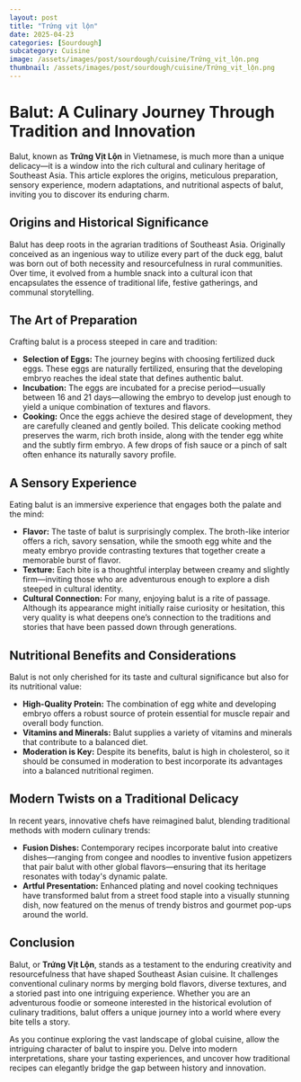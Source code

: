 ```yaml
---
layout: post
title: "Trứng vịt lộn"
date: 2025-04-23
categories: [Sourdough]
subcategory: Cuisine
image: /assets/images/post/sourdough/cuisine/Trứng_vịt_lộn.png
thumbnail: /assets/images/post/sourdough/cuisine/Trứng_vịt_lộn.png
---
```

# Balut: A Culinary Journey Through Tradition and Innovation

Balut, known as **Trứng Vịt Lộn** in Vietnamese, is much more than a unique delicacy—it is a window into the rich cultural and culinary heritage of Southeast Asia. This article explores the origins, meticulous preparation, sensory experience, modern adaptations, and nutritional aspects of balut, inviting you to discover its enduring charm.

## Origins and Historical Significance

Balut has deep roots in the agrarian traditions of Southeast Asia. Originally conceived as an ingenious way to utilize every part of the duck egg, balut was born out of both necessity and resourcefulness in rural communities. Over time, it evolved from a humble snack into a cultural icon that encapsulates the essence of traditional life, festive gatherings, and communal storytelling.

## The Art of Preparation

Crafting balut is a process steeped in care and tradition:

- **Selection of Eggs:** The journey begins with choosing fertilized duck eggs. These eggs are naturally fertilized, ensuring that the developing embryo reaches the ideal state that defines authentic balut.
- **Incubation:** The eggs are incubated for a precise period—usually between 16 and 21 days—allowing the embryo to develop just enough to yield a unique combination of textures and flavors.
- **Cooking:** Once the eggs achieve the desired stage of development, they are carefully cleaned and gently boiled. This delicate cooking method preserves the warm, rich broth inside, along with the tender egg white and the subtly firm embryo. A few drops of fish sauce or a pinch of salt often enhance its naturally savory profile.

## A Sensory Experience

Eating balut is an immersive experience that engages both the palate and the mind:

- **Flavor:** The taste of balut is surprisingly complex. The broth-like interior offers a rich, savory sensation, while the smooth egg white and the meaty embryo provide contrasting textures that together create a memorable burst of flavor.
- **Texture:** Each bite is a thoughtful interplay between creamy and slightly firm—inviting those who are adventurous enough to explore a dish steeped in cultural identity.
- **Cultural Connection:** For many, enjoying balut is a rite of passage. Although its appearance might initially raise curiosity or hesitation, this very quality is what deepens one’s connection to the traditions and stories that have been passed down through generations.

## Nutritional Benefits and Considerations

Balut is not only cherished for its taste and cultural significance but also for its nutritional value:

- **High-Quality Protein:** The combination of egg white and developing embryo offers a robust source of protein essential for muscle repair and overall body function.
- **Vitamins and Minerals:** Balut supplies a variety of vitamins and minerals that contribute to a balanced diet.
- **Moderation is Key:** Despite its benefits, balut is high in cholesterol, so it should be consumed in moderation to best incorporate its advantages into a balanced nutritional regimen.

## Modern Twists on a Traditional Delicacy

In recent years, innovative chefs have reimagined balut, blending traditional methods with modern culinary trends:

- **Fusion Dishes:** Contemporary recipes incorporate balut into creative dishes—ranging from congee and noodles to inventive fusion appetizers that pair balut with other global flavors—ensuring that its heritage resonates with today's dynamic palate.
- **Artful Presentation:** Enhanced plating and novel cooking techniques have transformed balut from a street food staple into a visually stunning dish, now featured on the menus of trendy bistros and gourmet pop-ups around the world.

## Conclusion

Balut, or **Trứng Vịt Lộn**, stands as a testament to the enduring creativity and resourcefulness that have shaped Southeast Asian cuisine. It challenges conventional culinary norms by merging bold flavors, diverse textures, and a storied past into one intriguing experience. Whether you are an adventurous foodie or someone interested in the historical evolution of culinary traditions, balut offers a unique journey into a world where every bite tells a story.

As you continue exploring the vast landscape of global cuisine, allow the intriguing character of balut to inspire you. Delve into modern interpretations, share your tasting experiences, and uncover how traditional recipes can elegantly bridge the gap between history and innovation.
